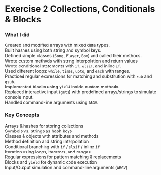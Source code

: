 # Exercise 2 Collections, Conditionals & Blocks

### What I did
Created and modified arrays with mixed data types.  
Built hashes using both string and symbol keys.  
Defined simple classes (`Song`, `Player`, `Box`) and called their methods.  
Wrote custom methods with string interpolation and return values.  
Wrote conditional statements with `if`, `elsif`, and inline `if`.  
Used different loops: `while`, `times`, `upto`, and `each` with ranges.  
Practiced regular expressions for matching and substitution with `sub` and `gsub`.  
Implemented blocks using `yield` inside custom methods.  
Replaced interactive input (`gets`) with predefined arrays/strings to simulate console input.  
Handled command-line arguments using `ARGV`.  

### Key Concepts
Arrays & hashes for storing collections  
Symbols vs. strings as hash keys  
Classes & objects with attributes and methods  
Method definition and string interpolation  
Conditional branching with `if` / `elsif` / inline `if`  
Iteration using loops, iterators, and ranges  
Regular expressions for pattern matching & replacements  
Blocks and `yield` for dynamic code execution  
Input/Output simulation and command-line arguments (`ARGV`)  
